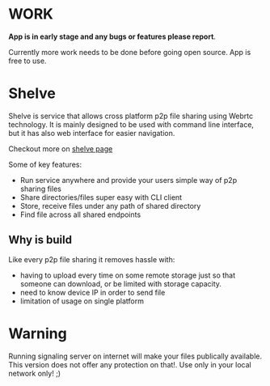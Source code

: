 
# WORK

**App is in early stage and any bugs or features please report**. 

Currently more work needs to be done before going open source. 
App is free to use.
# Shelve

Shelve is service that allows cross platform p2p file sharing using Webrtc technology. It is mainly designed to be used with command line interface, but it has also web interface for easier navigation.

Checkout more on [shelve page](https://emiraganov.github.io/shelve/)


Some of key features:

- Run service anywhere and provide your users simple way of p2p sharing files
- Share directories/files super easy with CLI client
- Store, receive files under any path of shared directory
- Find file across all shared endpoints

## Why is build

Like every p2p file sharing it removes hassle with:

- having to upload every time on some remote storage just so that someone can download, or be limited with storage capacity.
- need to know device IP in order to send file
- limitation of usage on single platform


# Warning

Running signaling server on internet will make your files publically available. This version does not offer any protection on that!. Use only in your local network only! ;)
